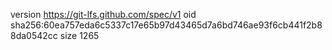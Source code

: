 version https://git-lfs.github.com/spec/v1
oid sha256:60ea757eda6c5337c17e65b97d43465d7a6bd746ae93f6cb441f2b88da0542cc
size 1265
